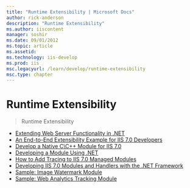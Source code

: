 ```yaml
---
title: "Runtime Extensibility | Microsoft Docs"
author: rick-anderson
description: "Runtime Extensibility"
ms.author: iiscontent
manager: soshir
ms.date: 09/01/2012
ms.topic: article
ms.assetid: 
ms.technology: iis-develop
ms.prod: iis
msc.legacyurl: /learn/develop/runtime-extensibility
msc.type: chapter
---
```

Runtime Extensibility
====================
> Runtime Extensibility


- [Extending Web Server Functionality in .NET](extending-web-server-functionality-in-net.md)
- [An End-to-End Extensibility Example for IIS 7.0 Developers](an-end-to-end-extensibility-example-for-iis-developers.md)
- [Develop a Native C\C++ Module for IIS 7.0](develop-a-native-cc-module-for-iis.md)
- [Developing a Module Using .NET](developing-a-module-using-net.md)
- [How to Add Tracing to IIS 7.0 Managed Modules](how-to-add-tracing-to-iis-managed-modules.md)
- [Developing IIS 7.0 Modules and Handlers with the .NET Framework](developing-iis-modules-and-handlers-with-the-net-framework.md)
- [Sample: Image Watermark Module](sample-image-watermark-module.md)
- [Sample: Web Analytics Tracking Module](sample-web-analytics-tracking-module.md)